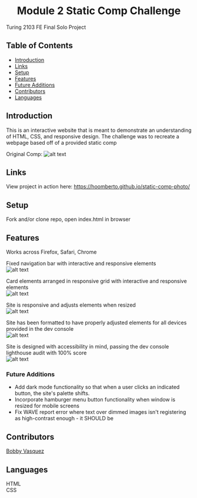 <h1 align="center">Module 2 Static Comp Challenge</h1>

Turing 2103 FE Final Solo Project
## Table of Contents
* [Introduction](#introduction)
* [Links](#Links)
* [Setup](#Setup)
* [Features](#Features)
* [Future Additions](#Future-Additions)
* [Contributors](#Contributors)
* [Languages](#Languages)

## Introduction
This is an interactive website that is meant to demonstrate an understanding of HTML, CSS, and responsive design. The challenge was to recreate a webpage based off of a provided static comp

Original Comp: 
![alt text](https://frontend.turing.edu/assets/images/static-comp-challenge-2.jpg "Original Comp")

## Links  
View project in action here: https://hoomberto.github.io/static-comp-photo/

## Setup
Fork and/or clone repo, open index.html in browser

## Features
Works across Firefox, Safari, Chrome<br>

Fixed navigation bar with interactive and responsive elements<br>
![alt text](https://media.giphy.com/media/DDpghY3YKcX7EvVcJi/giphy.gif "Responsive Nav Bar")

Card elements arranged in responsive grid with interactive and responsive elements<br>
![alt text](https://media.giphy.com/media/xFM5Tgxym6Apkur6Ns/giphy.gif "Responsive Card Elements")

Site is responsive and adjusts elements when resized<br>
![alt text](https://media.giphy.com/media/oU2vnok499h3zNcZQ0/giphy.gif "Responsive Site")

Site has been formatted to have properly adjusted elements for all devices provided in the dev console<br>
![alt text](https://media.giphy.com/media/0xdqLt7qg18gJdxkRf/giphy.gif "Mobile formatted")

Site is designed with accessibility in mind, passing the dev console lighthouse audit with 100% score<br>
![alt text](https://i.ibb.co/hYWQMSw/Screen-Shot-2021-05-31-at-4-27-29-PM.png "Lighthouse Audit Results")

### Future Additions
- Add dark mode functionality so that when a user clicks an indicated button, the site's palette shifts. 
- Incorporate hamburger menu button functionality when window is resized for mobile screens
- Fix WAVE report error where text over dimmed images isn't registering as high-contrast enough - it SHOULD be

## Contributors
[Bobby Vasquez](https://github.com/hoomberto/)<br>

## Languages
HTML<br>
CSS  
